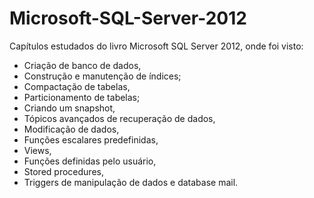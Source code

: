 # Microsoft-SQL-Server-2012
Capítulos estudados do livro Microsoft SQL Server 2012, onde foi visto: 
  * Criação de banco de dados, 
  * Construção e manutenção de índices; 
  * Compactação de tabelas, 
  * Particionamento de tabelas; 
  * Criando um snapshot, 
  * Tópicos avançados de recuperação de dados, 
  * Modificação de dados, 
  * Funções escalares predefinidas, 
  * Views, 
  * Funções definidas pelo usuário, 
  * Stored procedures, 
  * Triggers de manipulação de dados e database mail.
